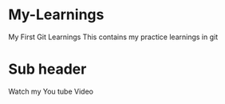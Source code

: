 # My-Learnings
My First Git Learnings
This contains my practice learnings in git

# Sub header #
Watch my You tube Video